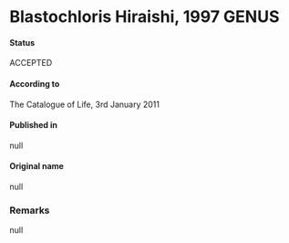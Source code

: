 # Blastochloris Hiraishi, 1997 GENUS

#### Status
ACCEPTED

#### According to
The Catalogue of Life, 3rd January 2011

#### Published in
null

#### Original name
null

### Remarks
null